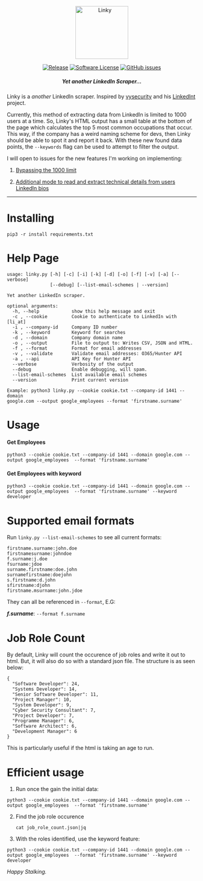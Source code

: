 <p align="center">
  <img alt="Linky" src="https://i.imgur.com/ozdWSxP.jpg" height="140" />
  <p align="center">
    <a href="https://github.com/mez0cc/linky/releases/latest"><img alt="Release" src="https://img.shields.io/github/release/mez0cc/linky.svg?style=flat-square"></a>
    <a href="https://github.com/mez0cc/linky/blob/master/LICENSE"><img alt="Software License" src="https://img.shields.io/badge/license-MIT-brightgreen.svg?style=flat-square"></a>
    <a href="https://github.com/mez0cc/linky/issues"><img alt="GitHub issues" src="https://img.shields.io/github/issues/mez0cc/linky.svg?style=flat-square"></a>
    </p>
</p>

<h5 align="center"><i>Yet another LinkedIn Scraper...</i></h5>

Linky is a *another* LinkedIn scraper. Inspired by [vysecurity](https://twitter.com/vysecurity) and his [LinkedInt](https://github.com/vysecurity/LinkedInt) project.

Currently, this method of extracting data from LinkedIn is limited to 1000 users at a time. So, Linky's HTML output has a small table at the bottom of the page which calculates the top 5 most common occupations that occur. This way, if the company has a weird naming scheme for devs, then Linky should be able to spot it and report it back. With these new found data points, the `--keywords` flag can be used to attempt to filter the output.

I will open to issues for the new features I'm working on implementing:

1. [Bypassing the 1000 limit](https://github.com/mez0cc/linky/issues/1)

2. [Additional mode to read and extract technical details from users LinkedIn bios](https://github.com/mez0cc/linky/issues/2)

***

Installing
==========

```pip3 -r install requirements.txt```


Help Page
========

```
usage: linky.py [-h] [-c] [-i] [-k] [-d] [-o] [-f] [-v] [-a] [--verbose]
                [--debug] [--list-email-schemes | --version]

Yet another LinkedIn scraper.

optional arguments:
  -h, --help            show this help message and exit
  -c , --cookie         Cookie to authenticate to LinkedIn with [li_at]
  -i , --company-id     Company ID number
  -k , --keyword        Keyword for searches
  -d , --domain         Company domain name
  -o , --output         File to output to: Writes CSV, JSON and HTML.
  -f , --format         Format for email addresses
  -v , --validate       Validate email addresses: O365/Hunter API
  -a , --api            API Key for Hunter API
  --verbose             Verbosity of the output
  --debug               Enable debugging, will spam.
  --list-email-schemes  List available email schemes
  --version             Print current version

Example: python3 linky.py --cookie cookie.txt --company-id 1441 --domain
google.com --output google_employees --format 'firstname.surname'

```

Usage
=====

#### Get Employees

```python3 --cookie cookie.txt --company-id 1441 --domain google.com --output google_employees  --format 'firstname.surname'```

#### Get Employees with keyword

```python3 --cookie cookie.txt --company-id 1441 --domain google.com --output google_employees  --format 'firstname.surname' --keyword developer```

Supported email formats
========================

Run `linky.py --list-email-schemes` to see all current formats:

```
firstname.surname:john.doe
firstnamesurname:johndoe
f.surname:j.doe
fsurname:jdoe
surname.firstname:doe.john
surnamefirstname:doejohn
s.firstname:d.john
sfirstname:djohn
firstname.msurname:john.jdoe
```

They can all be referenced in ```--format```, E.G:

***f.surname***: ```--format f.surname```


Job Role Count
==============

By default, Linky will count the occurence of job roles and write it out to html. But, it will also do so with a standard json file. The structure is as seen below:

```
{
  "Software Developer": 24,
  "Systems Developer": 14,
  "Senior Software Developer": 11,
  "Project Manager": 10,
  "System Developer": 9,
  "Cyber Security Consultant": 7,
  "Project Developer": 7,
  "Programme Manager": 6,
  "Software Architect": 6,
  "Development Manager": 6
}
```

This is particularly useful if the html is taking an age to run.

Efficient usage
===============

1.  Run once the gain the initial data:
   
   ```python3 --cookie cookie.txt --company-id 1441 --domain google.com --output google_employees  --format 'firstname.surname'```

2. Find the job role occurence

   ```cat job_role_count.json|jq```

3.  With the roles identified, use the keyword feature:

   ```python3 --cookie cookie.txt --company-id 1441 --domain google.com --output google_employees  --format 'firstname.surname' --keyword developer```



*Happy Stalking.*
